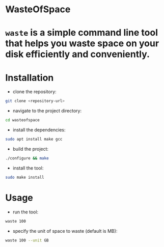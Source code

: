# WasteOfSpace

# `waste` is a simple command line tool that helps you waste space on your disk efficiently and conveniently.

# Installation
-  clone the repository:
```bash
git clone <repository-url>
```
-  navigate to the project directory:
```bash
cd wasteofspace
```
- install the dependencies:
```bash
sudo apt install make gcc
```
- build the project:
```bash
./configure && make
```
- install the tool:
```bash
sudo make install
```
# Usage
-  run the tool:
```bash
waste 100
```
-  specify the unit of space to waste (default is MB): 
```bash
waste 100 --unit GB
```
